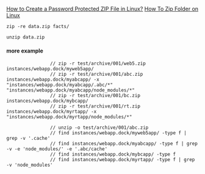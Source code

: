 [How to Create a Password Protected ZIP File in Linux?](https://www.geeksforgeeks.org/how-to-create-a-password-protected-zip-file-in-linux/)
[How To Zip Folder on Linux](https://devconnected.com/how-to-zip-folder-on-linux/)
```
zip -re data.zip facts/
```


```
unzip data.zip 
```

#### more example
```
                // zip -r test/archive/001/web5.zip instances/webapp.dock/myweb5app/
                // zip -r test/archive/001/abc.zip instances/webapp.dock/myabcapp/ -x "instances/webapp.dock/myabcapp/.abc/*" "instances/webapp.dock/myabcapp/node_modules/*" 
                // zip -r test/archive/001/bc.zip instances/webapp.dock/mybcapp/
                // zip -r test/archive/001/rt.zip instances/webapp.dock/myrtapp/ -x "instances/webapp.dock/myrtapp/node_modules/*" 

                // unzip -o test/archive/001/abc.zip 
                // find instances/webapp.dock/myweb5app/ -type f | grep -v '.cache'
                // find instances/webapp.dock/myabcapp/ -type f | grep -v -e 'node_modules/' -e '.abc/cache' 
                // find instances/webapp.dock/mybcapp/ -type f 
                // find instances/webapp.dock/myrtapp/ -type f | grep -v 'node_modules'
```
